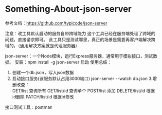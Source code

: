 # Something-About-json-server

参考文档：https://github.com/typicode/json-server

注意：改工具默认启动的服务自带跨域能力
     这个工具已经在服务端处理了跨域的问题，直接请求即可。
     此工具只是测试哪里，真正的场景是需要再客户端解决跨域的，（通用解决方案就是代理服务器）

json-server：一个Node模块，运行Express服务器，通常用于模拟接口，测试数据。
安装：npm install -g json-server
启动
使用总结：
1. 创建一个db.json，写入json数据
2. 启动接口服务(该服务默认占用3000端口) json-server --watch db.json
3.增删改查：  
      GET/list       查询所有
      GET/list/id    查询单个
      POST/list      添加
      DELETE/list/id 根据id删除
      PATCH/list/id  根据id修改


              
接口测试工具：postman
